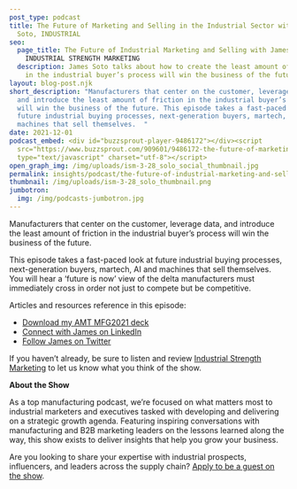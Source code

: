 ```yaml
---
post_type: podcast
title: The Future of Marketing and Selling in the Industrial Sector with James
  Soto, INDUSTRIAL
seo:
  page_title: The Future of Industrial Marketing and Selling with James Soto |
    INDUSTRIAL STRENGTH MARKETING
  description: James Soto talks about how to create the least amount of friction
    in the industrial buyer’s process will win the business of the future
layout: blog-post.njk
short_description: "Manufacturers that center on the customer, leverage data,
  and introduce the least amount of friction in the industrial buyer’s process
  will win the business of the future. This episode takes a fast-paced look at
  future industrial buying processes, next-generation buyers, martech, AI and
  machines that sell themselves.  "
date: 2021-12-01
podcast_embed: <div id="buzzsprout-player-9486172"></div><script
  src="https://www.buzzsprout.com/909601/9486172-the-future-of-marketing-and-selling-in-the-industrial-sector-with-james-soto.js?container_id=buzzsprout-player-9486172&player=small"
  type="text/javascript" charset="utf-8"></script>
open_graph_img: /img/uploads/ism-3-28_solo_social_thumbnail.jpg
permalink: insights/podcast/the-future-of-industrial-marketing-and-selling-james-soto-industrial-ceo
thumbnail: /img/uploads/ism-3-28_solo_thumbnail.png
jumbotron:
  img: /img/podcasts-jumbotron.jpg
---
```

Manufacturers that center on the customer, leverage data, and introduce the least amount of friction in the industrial buyer’s process will win the business of the future. 

This episode takes a fast-paced look at future industrial buying processes, next-generation buyers, martech, AI and machines that sell themselves.  You will hear a ‘future is now’ view of the delta manufacturers must immediately cross in order not just to compete but be competitive. 

Articles and resources reference in this episode:

* [Download my AMT MFG2021 deck](https://get.industrialstrengthmarketing.com/hubfs/The%20Future%20of%20Marketing%20in%20the%20Industrial%20Sector%20-%20MFG2021%20+%20MTFORECAST.pdf)
* [Connect with James on LinkedIn](https://www.linkedin.com/in/jamessoto)
* [Follow James on Twitter](https://twitter.com/jamessotoism)

If you haven’t already, be sure to listen and review [Industrial Strength Marketing](https://podcasts.apple.com/us/podcast/industrial-strength-marketing/id1525972127) to let us know what you think of the show.

**About the Show**

As a top manufacturing podcast, we’re focused on what matters most to industrial marketers and executives tasked with developing and delivering on a strategic growth agenda. Featuring inspiring conversations with manufacturing and B2B marketing leaders on the lessons learned along the way, this show exists to deliver insights that help you grow your business.

Are you looking to share your expertise with industrial prospects, influencers, and leaders across the supply chain? [Apply to be a guest on the show](https://industrialstrengthmarketing.com/insights/guest-request/).